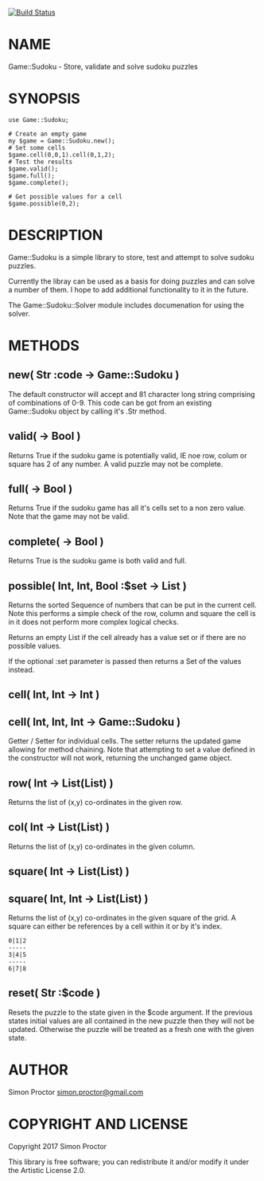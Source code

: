 [![Build Status](https://travis-ci.org/Scimon/p6-Game-Sudoku.svg?branch=master)](https://travis-ci.org/Scimon/p6-Game-Sudoku)

NAME
====

Game::Sudoku - Store, validate and solve sudoku puzzles

SYNOPSIS
========

    use Game::Sudoku;

    # Create an empty game
    my $game = Game::Sudoku.new();
    # Set some cells
    $game.cell(0,0,1).cell(0,1,2);
    # Test the results
    $game.valid();
    $game.full();
    $game.complete();

    # Get possible values for a cell
    $game.possible(0,2);

DESCRIPTION
===========

Game::Sudoku is a simple library to store, test and attempt to solve sudoku puzzles.

Currently the libray can be used as a basis for doing puzzles and can solve a number of them. I hope to add additional functionality to it in the future.

The Game::Sudoku::Solver module includes documenation for using the solver.

METHODS
=======

new( Str :code -> Game::Sudoku )
--------------------------------

The default constructor will accept and 81 character long string comprising of combinations of 0-9. This code can be got from an existing Game::Sudoku object by calling it's .Str method.

valid( -> Bool )
----------------

Returns True if the sudoku game is potentially valid, IE noe row, colum or square has 2 of any number. A valid puzzle may not be complete.

full( -> Bool )
---------------

Returns True if the sudoku game has all it's cells set to a non zero value. Note that the game may not be valid.

complete( -> Bool )
-------------------

Returns True is the sudoku game is both valid and full.

possible( Int, Int, Bool :$set -> List )
----------------------------------------

Returns the sorted Sequence of numbers that can be put in the current cell. Note this performs a simple check of the row, column and square the cell is in it does not perform more complex logical checks.

Returns an empty List if the cell already has a value set or if there are no possible values.

If the optional :set parameter is passed then returns a Set of the values instead.

cell( Int, Int -> Int )
-----------------------

cell( Int, Int, Int -> Game::Sudoku )
-------------------------------------

Getter / Setter for individual cells. The setter returns the updated game allowing for method chaining. Note that attempting to set a value defined in the constructor will not work, returning the unchanged game object.

row( Int -> List(List) )
------------------------

Returns the list of (x,y) co-ordinates in the given row. 

col( Int -> List(List) )
------------------------

Returns the list of (x,y) co-ordinates in the given column. 

square( Int -> List(List) )
---------------------------

square( Int, Int -> List(List) )
--------------------------------

Returns the list of (x,y) co-ordinates in the given square of the grid. A square can either be references by a cell within it or by it's index.

    0|1|2
    -----
    3|4|5
    -----
    6|7|8

reset( Str :$code )
-------------------

Resets the puzzle to the state given in the $code argument. If the previous states initial values are all contained in the new puzzle then they will not be updated. Otherwise the puzzle will be treated as a fresh one with the given state.

AUTHOR
======

Simon Proctor <simon.proctor@gmail.com>

COPYRIGHT AND LICENSE
=====================

Copyright 2017 Simon Proctor

This library is free software; you can redistribute it and/or modify it under the Artistic License 2.0.

